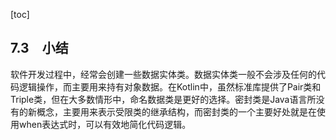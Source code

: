[toc]

## 7.3　小结

软件开发过程中，经常会创建一些数据实体类。数据实体类一般不会涉及任何的代码逻辑操作，而主要用来持有对象数据。在Kotlin中，虽然标准库提供了Pair类和Triple类，但在大多数情形中，命名数据类是更好的选择。密封类是Java语言所没有的新概念，主要用来表示受限类的继承结构，而密封类的一个主要好处就是在使用when表达式时，可以有效地简化代码逻辑。



